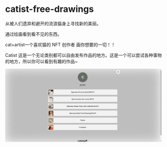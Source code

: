 # catist-free-drawings

从被人们遗弃和避开的流浪猫身上寻找新的美丽。

通过绘画看到看不见的东西。

cat+artist一个喜欢猫的 NFT 创作者
画你想要的一切！！

Catist 这是一个无论类别都可以自由发布作品的地方。这是一个可以尝试各种事物的地方，所以你可以看到有趣的作品~

![nft](51232132231_new.png)
